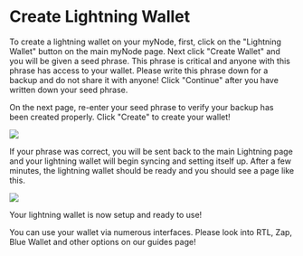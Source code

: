 # Create Lightning Wallet

To create a lightning wallet on your myNode, first, click on the "Lightning Wallet" button on the main myNode page. Next click "Create Wallet" and you will be given a seed phrase. This phrase is critical and anyone with this phrase has access to your wallet. Please write this phrase down for a backup and do not share it with anyone! Click "Continue" after you have written down your seed phrase.

On the next page, re-enter your seed phrase to verify your backup has been created properly. Click "Create" to create your wallet!

![](/images/lightning/create-1.png)

If your phrase was correct, you will be sent back to the main Lightning page and your lightning wallet will begin syncing and setting itself up. After a few minutes, the lightning wallet should be ready and you should see a page like this.

![](/images/lightning/create-1.png)

Your lightning wallet is now setup and ready to use!

You can use your wallet via numerous interfaces. Please look into RTL, Zap, Blue Wallet and other options on our guides page!
